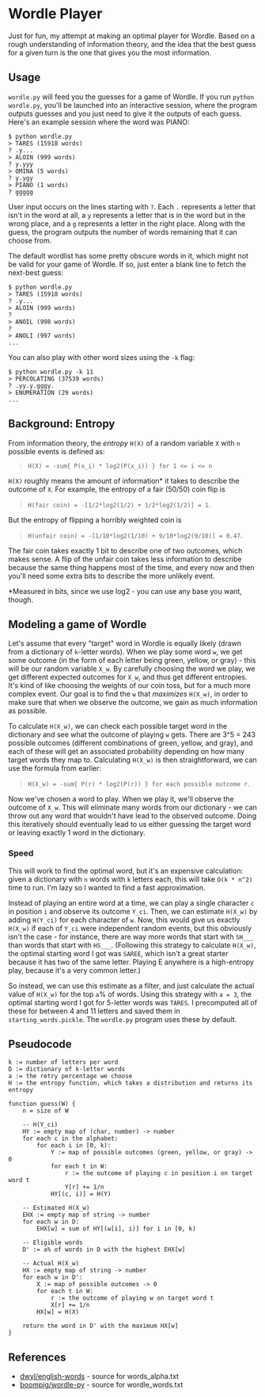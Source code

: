 # Wordle Player

Just for fun, my attempt at making an optimal player for Wordle. Based on a rough understanding of information theory, and the idea that the best guess for a given turn is the one that gives you the most information.

## Usage

`wordle.py` will feed you the guesses for a game of Wordle. If you run `python wordle.py`, you'll be launched into an interactive session, where the program outputs guesses and you just need to give it the outputs of each guess. Here's an example session where the word was PIANO:

```
$ python wordle.py
> TARES (15918 words)
? .y...
> ALOIN (999 words)
? y.yyy
> OMINA (5 words)
? y.ygy
> PIANO (1 words)
? ggggg
```

User input occurs on the lines starting with `?`. Each `.` represents a letter that isn't in the word at all, a `y` represents a letter that is in the word but in the wrong place, and a `g` represents a letter in the right place. Along with the guess, the program outputs the number of words remaining that it can choose from.

The default wordlist has some pretty obscure words in it, which might not be valid for your game of Wordle. If so, just enter a blank line to fetch the next-best guess:

```
$ python wordle.py
> TARES (15918 words)
? .y...
> ALOIN (999 words)
? 
> ANOIL (998 words)
? 
> ANOLI (997 words)
...
```

You can also play with other word sizes using the `-k` flag:

```
$ python wordle.py -k 11
> PERCOLATING (37539 words)
? .yy.y.gggy.
> ENUMERATION (29 words)
...
```

## Background: Entropy

From information theory, the _entropy_ `H(X)` of a random variable `X` with `n` possible events is defined as:
> `H(X) = -sum{ P(x_i) * log2(P(x_i)) } for 1 <= i <= n`

`H(X)` roughly means the amount of information* it takes to describe the outcome of `X`. For example, the entropy of a fair (50/50) coin flip is
> `H(fair coin) = -[1/2*log2(1/2) + 1/2*log2(1/2)] = 1`.

But the entropy of flipping a horribly weighted coin is
> `H(unfair coin) = -[1/10*log2(1/10) + 9/10*log2(9/10)] = 0.47`.

The fair coin takes exactly 1 bit to describe one of two outcomes, which makes sense. A flip of the unfair coin takes less information to describe because the same thing happens most of the time, and every now and then you'll need some extra bits to describe the more unlikely event.

*Measured in bits, since we use log2 - you can use any base you want, though.

## Modeling a game of Wordle

Let's assume that every "target" word in Wordle is equally likely (drawn from a dictionary of `k`-letter words). When we play some word `w`, we get some outcome (in the form of each letter being green, yellow, or gray) - this will be our random variable `X_w`. By carefully choosing the word we play, we get different expected outcomes for `X_w`, and thus get different entropies. It's kind of like choosing the weights of our coin toss, but for a much more complex event. Our goal is to find the `w` that _maximizes_ `H(X_w)`, in order to make sure that when we observe the outcome, we gain as much information as possible.

To calculate `H(X_w)`, we can check each possible target word in the dictionary and see what the outcome of playing `w` gets. There are 3^5 = 243 possible outcomes (different combinations of green, yellow, and gray), and each of these will get an associated probability depending on how many target words they map to. Calculating `H(X_w)` is then straightforward, we can use the formula from earlier:
> `H(X_w) = -sum{ P(r) * log2(P(r)) } for each possible outcome r`.

Now we've chosen a word to play. When we play it, we'll observe the outcome of `X_w`. This will eliminate many words from our dictionary - we can throw out any word that wouldn't have lead to the observed outcome. Doing this iteratively should eventually lead to us either guessing the target word or leaving exactly 1 word in the dictionary.

### Speed

This will work to find the optimal word, but it's an expensive calculation: given a dictionary with `n` words with `k` letters each, this will take `O(k * n^2)` time to run. I'm lazy so I wanted to find a fast approximation.

Instead of playing an entire word at a time, we can play a single character `c` in position `i` and observe its outcome `Y_ci`. Then, we can estimate `H(X_w)` by adding `H(Y_ci)` for each character of `w`. Now, this would give us exactly `H(X_w)` if each of `Y_ci` were independent random events, but this obviously isn't the case - for instance, there are way more words that start with `SH___` than words that start with `HS___`. (Following this strategy to calculate `H(X_w)`, the optimal starting word I got was `SAREE`, which isn't a great starter because it has two of the same letter. Playing E anywhere is a high-entropy play, because it's a very common letter.)

So instead, we can use this estimate as a filter, and just calculate the actual value of `H(X_w)` for the top `a`% of words. Using this strategy with `a = 3`, the optimal starting word I got for 5-letter words was `TARES`. I precomputed all of these for between 4 and 11 letters and saved them in `starting_words.pickle`. The `wordle.py` program uses these by default.

## Pseudocode

```
k := number of letters per word
D := dictionary of k-letter words
a := the retry percentage we choose
H := the entropy function, which takes a distribution and returns its entropy

function guess(W) {
    n = size of W

    -- H(Y_ci)
    HY := empty map of (char, number) -> number
    for each c in the alphabet:
        for each i in [0, k):
            Y := map of possible outcomes (green, yellow, or gray) -> 0
            for each t in W:
                r := the outcome of playing c in position i on target word t
                Y[r] += 1/n
            HY[(c, i)] = H(Y)

    -- Estimated H(X_w)
    EHX := empty map of string -> number
    for each w in D:
        EHX[w] = sum of HY[(w[i], i)] for i in [0, k)
    
    -- Eligible words
    D' := a% of words in D with the highest EHX[w]

    -- Actual H(X_w)
    HX := empty map of string -> number
    for each w in D':
        X := map of possible outcomes -> 0
        for each t in W:
            r := the outcome of playing w on target word t
            X[r] += 1/n
        HX[w] = H(X)
    
    return the word in D' with the maximum HX[w]
}
```

## References

- [dwyl/english-words](https://github.com/dwyl/english-words) - source for words_alpha.txt
- [boompig/wordle-py](https://github.com/boompig/wordle-py) - source for wordle_words.txt